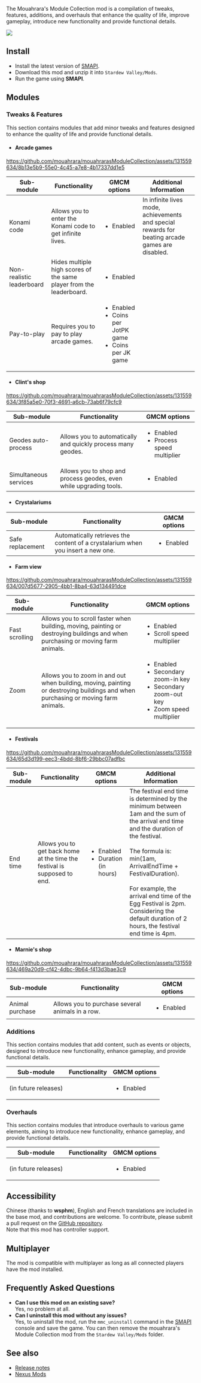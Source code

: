 The Mouahrara's Module Collection mod is a compilation of tweaks, features, additions, and overhauls that enhance the quality of life, improve gameplay, introduce new functionality and provide functional details.

![](docs/images/main.jpg)

## Install
 - Install the latest version of [SMAPI](https://smapi.io).
 - Download this mod and unzip it into `Stardew Valley/Mods`.
 - Run the game using **SMAPI**.

## Modules

### Tweaks & Features
This section contains modules that add minor tweaks and features designed to enhance the quality of life and provide functional details.

- #### Arcade games

https://github.com/mouahrara/mouahrarasModuleCollection/assets/131559634/8b13e5b9-55e0-4c45-a7e8-4b17337dd1e5

| Sub-module                | Functionality                                                       | GMCM options                                                                     | Additional Information                                                                          |
|---------------------------|---------------------------------------------------------------------|----------------------------------------------------------------------------------|-------------------------------------------------------------------------------------------------|
| Konami code               | Allows you to enter the Konami code to get infinite lives.          | <ul><li>Enabled</li></ul>                                                        | In infinite lives mode, achievements and special rewards for beating arcade games are disabled. |
| Non-realistic leaderboard | Hides multiple high scores of the same player from the leaderboard. | <ul><li>Enabled</li></ul>	                                                     |                                                                                                 |
| Pay-to-play               | Requires you to pay to play arcade games.                           | <ul><li>Enabled</li><li>Coins per JotPK game</li><li>Coins per JK game</li></ul> |                                                                                                 |

- #### Clint's shop

https://github.com/mouahrara/mouahrarasModuleCollection/assets/131559634/3f85a5e0-70f3-4691-a6cb-73ab6f79cfc9

| Sub-module            | Functionality                                                      | GMCM options                                               |
|-----------------------|--------------------------------------------------------------------|------------------------------------------------------------|
| Geodes auto-process   | Allows you to automatically and quickly process many geodes.       | <ul><li>Enabled</li><li>Process speed multiplier</li></ul> |
| Simultaneous services | Allows you to shop and process geodes, even while upgrading tools. | <ul><li>Enabled</li></ul>                                  |

- #### Crystalariums

| Sub-module       | Functionality                                                                    | GMCM options              |
|------------------|----------------------------------------------------------------------------------|---------------------------|
| Safe replacement | Automatically retrieves the content of a crystalarium when you insert a new one. | <ul><li>Enabled</li></ul> |

- #### Farm view

https://github.com/mouahrara/mouahrarasModuleCollection/assets/131559634/007d5677-2905-4bb1-8ba4-63d134491dce

| Sub-module     | Functionality                                                                                                                     | GMCM options                                                                                                         |
|----------------|-----------------------------------------------------------------------------------------------------------------------------------|----------------------------------------------------------------------------------------------------------------------|
| Fast scrolling | Allows you to scroll faster when building, moving, painting or destroying buildings and when purchasing or moving farm animals.   | <ul><li>Enabled</li><li>Scroll speed multiplier</li></ul>                                                            |
| Zoom           | Allows you to zoom in and out when building, moving, painting or destroying buildings and when purchasing or moving farm animals. | <ul><li>Enabled</li><li>Secondary zoom-in key</li><li>Secondary zoom-out key</li><li>Zoom speed multiplier</li></ul> |

- #### Festivals

https://github.com/mouahrara/mouahrarasModuleCollection/assets/131559634/65d3d199-eec3-4bdd-8bf6-29bbc07adfbc

| Sub-module | Functionality                                                            | GMCM options                                                                     | Additional Information                                                                                                                                                                                                                                                                                                                           |
|------------|--------------------------------------------------------------------------|----------------------------------------------------------------------------------|--------------------------------------------------------------------------------------------------------------------------------------------------------------------------------------------------------------------------------------------------------------------------------------------------------------------------------------------------|
| End time   | Allows you to get back home at the time the festival is supposed to end. | <ul><li>Enabled</li><li>Duration (in hours)</li></ul>                            | The festival end time is determined by the minimum between 1am and the sum of the arrival end time and the duration of the festival.<br><br>The formula is: min(1am, ArrivalEndTime + FestivalDuration).<br><br>For example, the arrival end time of the Egg Festival is 2pm. Considering the default duration of 2 hours, the festival end time is 4pm. |

- #### Marnie's shop

https://github.com/mouahrara/mouahrarasModuleCollection/assets/131559634/469a20d9-cf42-4dbc-9b64-f413d3bae3c9

| Sub-module      | Functionality                                    | GMCM options              |
|-----------------|--------------------------------------------------|---------------------------|
| Animal purchase | Allows you to purchase several animals in a row. | <ul><li>Enabled</li></ul> |

### Additions
This section contains modules that add content, such as events or objects, designed to introduce new functionality, enhance gameplay, and provide functional details.

| Sub-module           | Functionality | GMCM options              |
|----------------------|---------------|---------------------------|
| (in future releases) |               | <ul><li>Enabled</li></ul> |

### Overhauls
This section contains modules that introduce overhauls to various game elements, aiming to introduce new functionality, enhance gameplay, and provide functional details.

| Sub-module           | Functionality | GMCM options              |
|----------------------|---------------|---------------------------|
| (in future releases) |               | <ul><li>Enabled</li></ul> |

## Accessibility
Chinese (thanks to **wsphm**), English and French translations are included in the base mod, and contributions are welcome. To contribute, please submit a pull request on the [GitHub repository](https://github.com/mouahrara/mouahrarasModuleCollection/pulls).  
Note that this mod has controller support.

## Multiplayer
The mod is compatible with multiplayer as long as all connected players have the mod installed.

## Frequently Asked Questions
- **Can I use this mod on an existing save?**  
Yes, no problem at all.
- **Can I uninstall this mod without any issues?**  
Yes, to uninstall the mod, run the `mmc_uninstall` command in the [SMAPI](https://smapi.io) console and save the game. You can then remove the mouahrara's Module Collection mod from the `Stardew Valley/Mods` folder.

## See also
- [Release notes](https://github.com/mouahrara/mouahrarasModuleCollection/releases)
- [Nexus Mods](https://www.nexusmods.com/stardewvalley/mods/18973)
